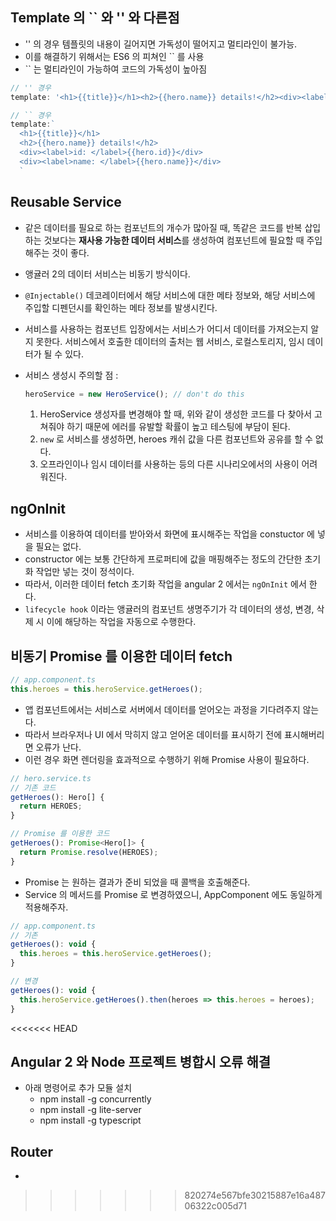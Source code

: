 ## Template 의 `` 와 '' 와 다른점
- '' 의 경우 템플릿의 내용이 길어지면 가독성이 떨어지고 멀티라인이 불가능.
- 이를 해결하기 위해서는 ES6 의 피쳐인 `` 를 사용
- `` 는 멀티라인이 가능하여 코드의 가독성이 높아짐

```javascript
// '' 경우
template: '<h1>{{title}}</h1><h2>{{hero.name}} details!</h2><div><label>id: </label>{{hero.id}}</div><div><label>name: </label>{{hero.name}}</div>'

// `` 경우
template:`
  <h1>{{title}}</h1>
  <h2>{{hero.name}} details!</h2>
  <div><label>id: </label>{{hero.id}}</div>
  <div><label>name: </label>{{hero.name}}</div>
  `
```

## Reusable Service
- 같은 데이터를 필요로 하는 컴포넌트의 개수가 많아질 때, 똑같은 코드를 반복 삽입 하는 것보다는 **재사용 가능한 데이터 서비스**를 생성하여 컴포넌트에 필요할 때 주입해주는 것이 좋다.
- 앵귤러 2의 데이터 서비스는 비동기 방식이다.
- `@Injectable()` 데코레이터에서 해당 서비스에 대한 메타 정보와, 해당 서비스에 주입할 디펜던시를 확인하는 메타 정보를 발생시킨다.
- 서비스를 사용하는 컴포넌트 입장에서는 서비스가 어디서 데이터를 가져오는지 알지 못한다. 서비스에서 호출한 데이터의 출처는 웹 서비스, 로컬스토리지, 임시 데이터가 될 수 있다.
- 서비스 생성시 주의할 점 :

  ``` javascript
  heroService = new HeroService(); // don't do this
  ```

  1. HeroService 생성자를 변경해야 할 때, 위와 같이 생성한 코드를 다 찾아서 고쳐줘야 하기 때문에 에러를 유발할 확률이 높고 테스팅에 부담이 된다.
  2. `new` 로 서비스를 생성하면, heroes 캐쉬 값을 다른 컴포넌트와 공유를 할 수 없다.
  3. 오프라인이나 임시 데이터를 사용하는 등의 다른 시나리오에서의 사용이 어려워진다.

## ngOnInit
- 서비스를 이용하여 데이터를 받아와서 화면에 표시해주는 작업을 constuctor 에 넣을 필요는 없다.
- constructor 에는 보통 간단하게 프로퍼티에 값을 매핑해주는 정도의 간단한 초기화 작업만 넣는 것이 정석이다.
- 따라서, 이러한 데이터 fetch 초기화 작업을 angular 2 에서는 `ngOnInit` 에서 한다.
- `lifecycle hook` 이라는 앵귤러의 컴포넌트 생명주기가 각 데이터의 생성, 변경, 삭제 시 이에 해당하는 작업을 자동으로 수행한다.

## 비동기 Promise 를 이용한 데이터 fetch

``` javascript
// app.component.ts
this.heroes = this.heroService.getHeroes();
```

- 앱 컴포넌트에서는 서비스로 서버에서 데이터를 얻어오는 과정을 기다려주지 않는다.
- 따라서 브라우저나 UI 에서 막히지 않고 얻어온 데이터를 표시하기 전에 표시해버리면 오류가 난다.
- 이런 경우 화면 렌더링을 효과적으로 수행하기 위해 Promise 사용이 필요하다.

``` javascript
// hero.service.ts
// 기존 코드
getHeroes(): Hero[] {
  return HEROES;
}

// Promise 를 이용한 코드
getHeroes(): Promise<Hero[]> {
  return Promise.resolve(HEROES);
}
```

- Promise 는 원하는 결과가 준비 되었을 때 콜백을 호출해준다.
- Service 의 메서드를 Promise 로 변경하였으니, AppComponent 에도 동일하게 적용해주자.

``` javascript
// app.component.ts
// 기존
getHeroes(): void {
  this.heroes = this.heroService.getHeroes();
}

// 변경
getHeroes(): void {
  this.heroService.getHeroes().then(heroes => this.heroes = heroes);
}
```

<<<<<<< HEAD
## Angular 2 와 Node 프로젝트 병합시 오류 해결
- 아래 명령어로 추가 모듈 설치
  - npm install -g concurrently
  - npm install -g lite-server
  - npm install -g typescript
## Router
-
>>>>>>> 820274e567bfe30215887e16a48706322c005d71
